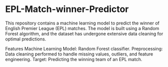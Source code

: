 # EPL-Match-winner-Predictor

This repository contains a machine learning model to predict the winner of English Premier League (EPL) matches. The model is built using a Random Forest algorithm, and the dataset has undergone extensive data cleaning for optimal predictions.

Features
Machine Learning Model: Random Forest classifier.
Preprocessing: Data cleaning performed to handle missing values, outliers, and feature engineering.
Target: Predicting the winning team of an EPL match.
